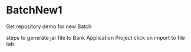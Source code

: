 # BatchNew1
Get repository demo for new Batch

steps to generate jar file to Bank Application Project
click on import to file tab